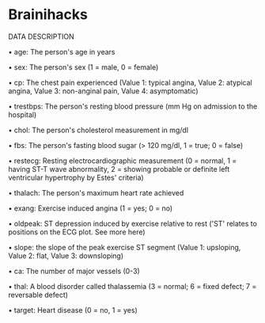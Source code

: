 # Brainihacks

DATA DESCRIPTION

•    age: The person's age in years

•    sex: The person's sex (1 = male, 0 = female)

•    cp: The chest pain experienced (Value 1: typical angina, Value 2: atypical angina, Value 3: non-anginal pain, Value 4: asymptomatic)

•    trestbps: The person's resting blood pressure (mm Hg on admission to the hospital)

•    chol: The person's cholesterol measurement in mg/dl

•    fbs: The person's fasting blood sugar (> 120 mg/dl, 1 = true; 0 = false)

•    restecg: Resting electrocardiographic measurement (0 = normal, 1 = having ST-T wave abnormality, 2 = showing probable or definite left ventricular hypertrophy by Estes' criteria)

•    thalach: The person's maximum heart rate achieved

•    exang: Exercise induced angina (1 = yes; 0 = no)

•    oldpeak: ST depression induced by exercise relative to rest ('ST' relates to positions on the ECG plot. See more here)

•    slope: the slope of the peak exercise ST segment (Value 1: upsloping, Value 2: flat, Value 3: downsloping)

•    ca: The number of major vessels (0-3)

•    thal: A blood disorder called thalassemia (3 = normal; 6 = fixed defect; 7 = reversable defect)

•    target: Heart disease (0 = no, 1 = yes)

